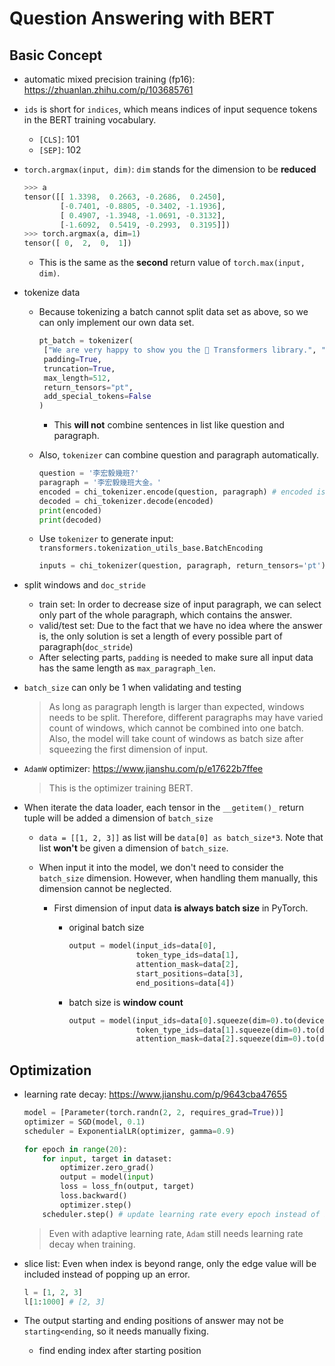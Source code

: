 # Question Answering with BERT

## Basic Concept

* automatic mixed precision training (fp16): https://zhuanlan.zhihu.com/p/103685761

* `ids` is short for `indices`, which means indices of input sequence tokens in the BERT training vocabulary.

  * `[CLS]`: 101
  * `[SEP]`: 102

* `torch.argmax(input, dim)`: `dim` stands for the dimension to be **reduced**

  ```python
  >>> a
  tensor([[ 1.3398,  0.2663, -0.2686,  0.2450],
          [-0.7401, -0.8805, -0.3402, -1.1936],
          [ 0.4907, -1.3948, -1.0691, -0.3132],
          [-1.6092,  0.5419, -0.2993,  0.3195]])
  >>> torch.argmax(a, dim=1)
  tensor([ 0,  2,  0,  1])
  ```

  * This is the same as the **second** return value of `torch.max(input, dim)`.

* tokenize data

  * Because tokenizing a batch cannot split data set as above, so we can only implement our own data set.

    ```python
    pt_batch = tokenizer(
     ["We are very happy to show you the 🤗 Transformers library.", "We hope you don't hate it."],
     padding=True,
     truncation=True,
     max_length=512,
     return_tensors="pt",
     add_special_tokens=False
    )
    ```

    * This **will not** combine sentences in list like question and paragraph.

  * Also, `tokenizer` can combine question and paragraph automatically.

    ```python
    question = '李宏毅幾班?'
    paragraph = '李宏毅幾班大金。'
    encoded = chi_tokenizer.encode(question, paragraph) # encoded is just a list instead of input data
    decoded = chi_tokenizer.decode(encoded)
    print(encoded)
    print(decoded)
    ```

  * Use `tokenizer` to generate input: `transformers.tokenization_utils_base.BatchEncoding`

    ```python
    inputs = chi_tokenizer(question, paragraph, return_tensors='pt')
    ```

* split windows and `doc_stride`

  * train set: In order to decrease size of input paragraph, we can select only part of the whole paragraph, which contains the answer.
  * valid/test set: Due to the fact that we have no idea where the answer is, the only solution is set a length of every possible part of paragraph(`doc_stride`)
  * After selecting parts, `padding` is needed to make sure all input data has the same length as `max_paragraph_len`.
  
* `batch_size` can only be 1 when validating and testing

  > As long as paragraph length is larger than expected, windows needs to be split. Therefore, different paragraphs may have varied count of windows, which cannot be combined into one batch. Also, the model will take count of windows as batch size after squeezing the first dimension of input.

* `AdamW` optimizer: https://www.jianshu.com/p/e17622b7ffee

  > This is the optimizer training BERT.

* When iterate the data loader, each tensor in the `__getitem()_` return tuple will be added a dimension of `batch_size`

  * `data = [[1, 2, 3]]` as list will be `data[0] as batch_size*3`. Note that list **won't** be given a dimension of `batch_size`.

  * When input it into the model, we don't need to consider the `batch_size` dimension. However, when handling them manually, this dimension cannot be neglected.

    * First dimension of input data **is always batch size** in PyTorch.

      * original batch size

        ```python
        output = model(input_ids=data[0],
                       token_type_ids=data[1],
                       attention_mask=data[2],
                       start_positions=data[3],
                       end_positions=data[4])
        ```

      * batch size is **window count**

        ```python
        output = model(input_ids=data[0].squeeze(dim=0).to(device), 
                       token_type_ids=data[1].squeeze(dim=0).to(device),
                       attention_mask=data[2].squeeze(dim=0).to(device))
        ```


## Optimization

* learning rate decay: https://www.jianshu.com/p/9643cba47655

  ```python
  model = [Parameter(torch.randn(2, 2, requires_grad=True))]
  optimizer = SGD(model, 0.1)
  scheduler = ExponentialLR(optimizer, gamma=0.9)
  
  for epoch in range(20):
      for input, target in dataset:
          optimizer.zero_grad()
          output = model(input)
          loss = loss_fn(output, target)
          loss.backward()
          optimizer.step()
      scheduler.step() # update learning rate every epoch instead of batch
  ```

  > Even with adaptive learning rate, `Adam` still needs learning rate decay when training.

* slice list: Even when index is beyond range, only the edge value will be included instead of popping up an error.

  ```python
  l = [1, 2, 3]
  l[1:1000] # [2, 3]
  ```

* The output starting and ending positions of answer may not be `starting<ending`, so it needs manually fixing.

  * find ending index after starting position

